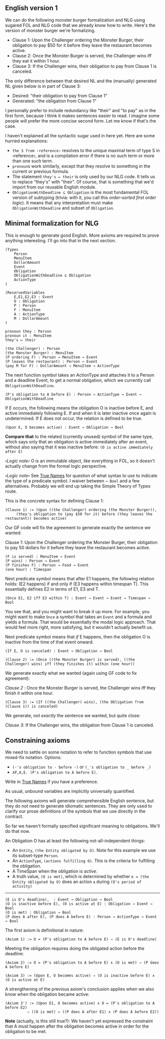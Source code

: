 ## English version 1

We can do the following monster burger formalization and NLG using sugared FOL and NLG code that we already know how to write. 
Here's the version of monster burger we're formalizing.

* Clause 1: Upon the Challenger ordering the Monster Burger, their obligation to pay $50 for it before they leave the restaurant becomes active.
* Clause 2: Once the Monster Burger is served, the Challenger wins iff they eat it within 1 hour.
* Clause 3: If the Challenger wins, their obligation to pay from Clause 1 is canceled.


The only difference between that desired NL and the (manually) generated NL given below is in part of Clause 3: 

* Desired:   "their obligation to pay from Clause 1"
* Generated: "the obligation from Clause 1" 

I personally prefer to include redundancy like "their" and "to pay" as in the first form, because I think it makes sentences easier to read. I imagine some people will prefer the more concise second form. Let me know if that's the case. 

I haven't explained all the syntactic sugar used in here yet. Here are some hurried explanations: 

* `the S from ‹reference›` resolves to the unique maximal term of type S in ‹reference›, and is a compilation error if there is no such term or more than one such term.
* `pronoun`s work similarly, except that they resolve to something in the current or previous formula. 
* The statement `they's ↦ their` is only used by our NLG code. It tells us to replace "they's" with "their". Of course, that is something that we'd import from our reusable English module. 
* `ObligationWithDeadline ⊆ Obligation` is the most fundamental FOL version of subtyping (trivia: with it, you call this *order-sorted first order logic*). It means that any interpretation must make `ObligationWithDeadline` and subset of `Obligation`.

## Minimal formalization for NLG

This is enough to generate good English. More axioms are required to prove anything interesting. I'll go into that in the next section.

```
(Types 
	Person
	MenuItem
	DollarAmount
	Event
	Obligation
	ObligationWithDeadline ⊆ Obligation
	ActionType
)

(ReservedVariables
	E,E1,E2,E3 : Event
	O : Obligation
	P : Person
	F : MenuItem
	A : ActionType
	M : DollarAmount
)

pronoun they : Person
pronoun it : MenuItem
they's ↦ their

(the Challenger) : Person
(the Monster Burger) : MenuItem
(P ordering F) : Person → MenuItem → Event
(P leaves the restaurant) : Person → Event
(pay M for F) : DollarAmount → MenuItem → ActionType
```

<!--An `ActionType` is a set of actions. -->

The next function symbol takes an ActionType and attaches it to a Person and a deadline Event, to get a normal obligation, which we currently call `ObligationWithDeadline`.

```
(P's obligation to A before E) : Person → ActionType → Event → ObligationWithDeadline
```

If E occurs, the following means the obligation O is inactive before E, and active immediately following E. If and when it is later inactive once again is undetermined. If E does not occur, the relation is defined to be true.

```
(Upon E, O becomes active) : Event → Obligation → Bool
```

**Compare that** to the related (currently unused) symbol of the same type, which says only that an obligation is active immediately after an event, without also saying that it was inactive before: `(O is active immediately after E)`

*‹Logic note›* O is an immutable object, like everything in FOL, so it doesn't actually change from the formal logic perspective.
 
*‹Logic note›* See [True Names](https://docs.google.com/document/d/1oLJ_cGlvJgKjQniQSgcJTnSZsZG2wP6CaKcCCyWsvsQ/edit#) for question of what syntax to use to indicate the type of a predicate symbol. I waiver between `→ Bool` and a few alternatives. Probably we will end up taking the Simple Theory of Types route.

This is the concrete syntax for defining Clause 1:

```
(Clause 1) := (Upon ((the Challenger) ordering (the Monster Burger)), 
     (they's obligation to (pay $50 for it) before (they leaves the restaurant)) becomes active)
```

Our GF code will fix the agreement to generate exactly the sentence we wanted:

Clause 1: Upon the Challenger ordering the Monster Burger, their obligation to pay 50 dollars for it before they leave the restaurant becomes active.

```
(F is served) : MenuItem → Event
(P wins) : Person → Event
(P finishes F) : Person → Food → Event
(one hour) : Timespan
```

Next predicate symbol means that after E1 happens, the following relation holds: (E2 happens) if and only if (E3 happens within timespan T). This essentially defines E2 in terms of E1, E3 and T.

```
(Once E1, E2 iff E3 within T) : Event → Event → Event → Timespan → Bool
```

You see that, and you might want to break it up more. For example, you might want to make `Once` a symbol that takes an `Event` and a formula and yields a formula. That would be essentially the modal logic approach. That would feel more right, more satisfying, but it wouldn't actually benefit us.



Next predicate symbol means that *if* E happens, then the obligation O is inactive from the time of that event onward.

```
(If E, O is canceled) : Event → Obligation → Bool
```

```
(Clause 2) := (Once ((the Monster Burger) is served), ((the Challenger) wins) iff (they finishes it) within (one hour))
```

We generate exactly what we wanted (again using GF code to fix agreement):

_Clause 2_ : Once the Monster Burger is served, the Challenger wins iff they finish it within one hour.

```
(Clause 3) := (If ((the Challenger) wins), (the Obligation from (Clause 1)) is canceled)
```

We generate, not *exactly* the sentence we wanted, but quite close:

_Clause 3_: If the Challenger wins, the obligation from Clause 1 is canceled.


## Constraining axioms
We need to settle on some notation to refer to function symbols that use mixed-fix notation. Options:

* `(·'s obligation to · before ·)` or `(_'s obligation to _ before _)`
* `λP,A,E. (P's obligation to A before E)`. 

Write in [True Names](https://docs.google.com/document/d/1oLJ_cGlvJgKjQniQSgcJTnSZsZG2wP6CaKcCCyWsvsQ/edit#) if you have a preference.


As usual, unbound variables are implicitly universally quantified.

The following axioms will generate comprehensible English sentence, but they do not need to generate idiomatic sentences. They are only used to clarify our prose definitions of the symbols that we use directly in the contract.

So far we haven't formally specified significant meaning to obligations. We'll do that now.

An Obligation O has at least the following not-all-independent things:

* An `Entity`, `(the Entity obligated by O)`. Note for this example we use its subset-type `Person`.
* An `ActionType`, `(actions fulfilling O)`. This is the criteria for fulfilling the obligation.
* A TimeSpan when the obligation is *active*.
* A truth value, `(O is met)`, which is determined by whether `e = (the Entity obligated by O)` does an action `a` during `(O's period of activity)` 


---------------

```
(E is O's deadline),  : Event → Obligation → Bool
(O is inactive before E), (O is active at E) : Obligation → Event → Bool
(O is met) : Obligation → Bool
(P does A after E), (P does A before E) : Person → ActionType → Event → Bool
```

The first axiom is definitional in nature:

```
(Axiom 1) := O = (P's obligation to A before E) ⇒ (E is O's deadline)
```

Meeting the obligation requires doing the obligated action before the deadline:

```
(Axiom 2) := O = (P's obligation to A before E) ∧ (O is met) ⇒ (P does A before E)
```


```
(Axiom 3) := (Upon E, O becomes active) ⇒ (O is inactive before E) ∧ (O is active at E)
```


A strengthening of the previous axiom's conclusion applies when we also know when the obligation became active:

```
(Axiom 3') := (Upon E1, O becomes active) ∧ O = (P's obligation to A before E2)  
          ⇒ ((O is met) ⇔ ((P does A after E1) ∧ (P does A before E2))
```

**Note** (actually, is this still true?): We haven't yet expressed the constraint that A must happen after the obligation becomes active in order for the obligation to be met.


<!--
## English version 2

Upon : 

* Clause 1: After the Challenger orders the Moster Burger, they are obligated to pay $50 for it before they leave the restaurant. 
* Clause 2: Once the Monster Burger is served, the Challenger wins iff they eat it within 1 hour.
* Clause 3: If the Challenger wins, their obligation to pay from Clause 1 is canceled.

(After E1, P is obligated to A before E2) : Event → Person → Action → Event → 
-->